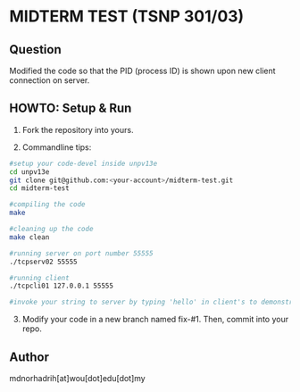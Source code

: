 # MIDTERM TEST (TSNP 301/03)

## Question

Modified the code so that the PID (process ID) is shown upon new client connection on server.


## HOWTO: Setup & Run

1. Fork the repository into yours.

2. Commandline tips:

```bash
#setup your code-devel inside unpv13e
cd unpv13e
git clone git@github.com:<your-account>/midterm-test.git
cd midterm-test

#compiling the code
make

#cleaning up the code
make clean

#running server on port number 55555
./tcpserv02 55555

#running client
./tcpcli01 127.0.0.1 55555

#invoke your string to server by typing 'hello' in client's to demonstrate str_echo. 
```

3. Modify your code in a new branch named fix-#1. Then, commit into your repo. 

## Author

mdnorhadrih[at]wou[dot]edu[dot]my